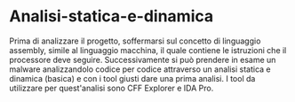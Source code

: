 # Analisi-statica-e-dinamica
Prima di analizzare il progetto, soffermarsi sul concetto di linguaggio assembly, simile al linguaggio macchina, il quale contiene le istruzioni che il processore deve seguire. 
Successivamente si può prendere in esame un malware analizzandolo codice per codice attraverso un analisi statica e dinamica (basica) e con i tool giusti dare una prima analisi. 
I tool da utilizzare per quest'analisi sono CFF Explorer e IDA Pro.

